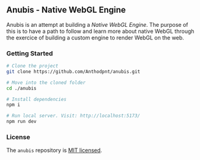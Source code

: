 ## Anubis - Native WebGL Engine

Anubis is an attempt at building a _Native WebGL Engine_. The purpose of this is to have a path to follow and learn more about native WebGL through the exercice of building a custom engine to render WebGL on the web.

### Getting Started

```bash
# Clone the project
git clone https://github.com/Anthodpnt/anubis.git

# Move into the cloned folder
cd ./anubis
```

```bash
# Install dependencies
npm i

# Run local server. Visit: http://localhost:5173/
npm run dev
```

### License

The `anubis` repository is [MIT licensed](LICENSE.md).
